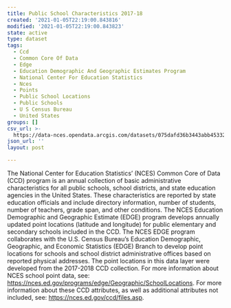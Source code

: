 ```yaml
---
title: Public School Characteristics 2017-18
created: '2021-01-05T22:19:00.843816'
modified: '2021-01-05T22:19:00.843823'
state: active
type: dataset
tags:
  - Ccd
  - Common Core Of Data
  - Edge
  - Education Demographic And Geographic Estimates Program
  - National Center For Education Statistics
  - Nces
  - Points
  - Public School Locations
  - Public Schools
  - U S Census Bureau
  - United States
groups: []
csv_url: >-
  https://data-nces.opendata.arcgis.com/datasets/075dafd36b3443abb45332f1ef396f09_0.csv?outSR=%7B%22latestWkid%22%3A4269%2C%22wkid%22%3A4269%7D
json_url: ''
layout: post

---
```

<div style='text-align:Left;'><p><p>The National Center for Education Statistics’ (NCES) Common
Core of Data (CCD) program is an annual collection of basic administrative
characteristics for all public schools, school districts, and state education
agencies in the United States. These characteristics are reported by state
education officials and include directory information, number of students,
number of teachers, grade span, and other conditions. The NCES Education
Demographic and Geographic Estimate (EDGE) program develops annually updated
point locations (latitude and longitude) for public elementary and secondary
schools included in the CCD. The NCES EDGE program collaborates with the U.S. Census
Bureau’s Education Demographic, Geographic, and Economic Statistics (EDGE)
Branch to develop point locations for schools and school district
administrative offices based on reported physical addresses. The point
locations in this data layer were developed from the 2017-2018 CCD collection.
For more information about NCES school point data, see: <a href='https://nces.ed.gov/programs/edge/Geographic/SchoolLocations' rel='nofollow ugc'>https://nces.ed.gov/programs/edge/Geographic/SchoolLocations</a>.
For more information about these CCD attributes, as well as additional
attributes not included, see: <a href='https://nces.ed.gov/ccd/files.asp' rel='nofollow ugc'>https://nces.ed.gov/ccd/files.asp</a>.</p><br /></p></div>
